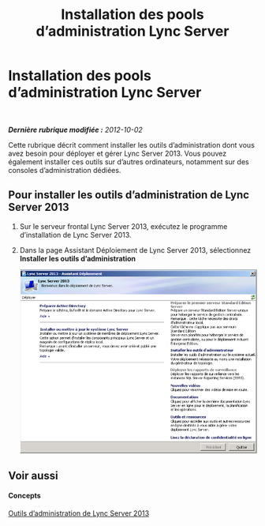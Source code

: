 ﻿---
title: Installation des pools d’administration Lync Server
TOCTitle: Installation des pools d’administration Lync Server
ms:assetid: a56fc6ff-6cd7-42be-a99f-9f7f5525c93d
ms:mtpsurl: https://technet.microsoft.com/fr-fr/library/JJ721840(v=OCS.15)
ms:contentKeyID: 49891477
ms.date: 05/20/2016
mtps_version: v=OCS.15
ms.translationtype: HT
---

# Installation des pools d’administration Lync Server

 

_**Dernière rubrique modifiée :** 2012-10-02_

Cette rubrique décrit comment installer les outils d’administration dont vous avez besoin pour déployer et gérer Lync Server 2013. Vous pouvez également installer ces outils sur d’autres ordinateurs, notamment sur des consoles d’administration dédiées.

## Pour installer les outils d’administration de Lync Server 2013

1.  Sur le serveur frontal Lync Server 2013, exécutez le programme d’installation de Lync Server 2013.

2.  Dans la page Assistant Déploiement de Lync Server 2013, sélectionnez **Installer les outils d’administration**
    
    ![Page de bienvenue, Assistant Déploiement de Lync Server 2013](images/JJ688059.5f88ae18-9c3c-42ea-a91a-836ecf5d515f(OCS.15).jpg "Page de bienvenue, Assistant Déploiement de Lync Server 2013")

## Voir aussi

#### Concepts

[Outils d’administration de Lync Server 2013](lync-server-2013-lync-server-administrative-tools.md)

